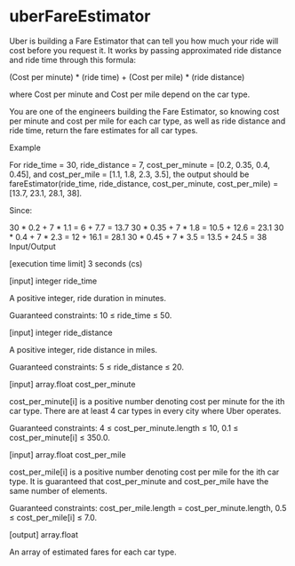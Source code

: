 # uberFareEstimator

Uber is building a Fare Estimator that can tell you how much your ride will cost before you request it. It works by passing approximated ride distance and ride time through this formula:

(Cost per minute) * (ride time) + (Cost per mile) * (ride distance)

where Cost per minute and Cost per mile depend on the car type.

You are one of the engineers building the Fare Estimator, so knowing cost per minute and cost per mile for each car type, as well as ride distance and ride time, return the fare estimates for all car types.

Example

For
ride_time = 30,
ride_distance = 7,
cost_per_minute = [0.2, 0.35, 0.4, 0.45], and
cost_per_mile = [1.1, 1.8, 2.3, 3.5], the output should be
fareEstimator(ride_time, ride_distance, cost_per_minute, cost_per_mile) = [13.7, 23.1, 28.1, 38].

Since:

30 * 0.2 + 7 * 1.1 = 6 + 7.7 = 13.7
30 * 0.35 + 7 * 1.8 = 10.5 + 12.6 = 23.1
30 * 0.4 + 7 * 2.3 = 12 + 16.1 = 28.1
30 * 0.45 + 7 * 3.5 = 13.5 + 24.5 = 38
Input/Output

[execution time limit] 3 seconds (cs)

[input] integer ride_time

A positive integer, ride duration in minutes.

Guaranteed constraints:
10 ≤ ride_time ≤ 50.

[input] integer ride_distance

A positive integer, ride distance in miles.

Guaranteed constraints:
5 ≤ ride_distance ≤ 20.

[input] array.float cost_per_minute

cost_per_minute[i] is a positive number denoting cost per minute for the ith car type. There are at least 4 car types in every city where Uber operates.

Guaranteed constraints:
4 ≤ cost_per_minute.length ≤ 10,
0.1 ≤ cost_per_minute[i] ≤ 350.0.

[input] array.float cost_per_mile

cost_per_mile[i] is a positive number denoting cost per mile for the ith car type. It is guaranteed that cost_per_minute and cost_per_mile have the same number of elements.

Guaranteed constraints:
cost_per_mile.length = cost_per_minute.length,
0.5 ≤ cost_per_mile[i] ≤ 7.0.

[output] array.float

An array of estimated fares for each car type.
